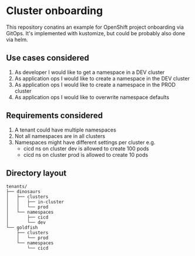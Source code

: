 # Cluster onboarding

This repository conatins an example for OpenShift project onboarding via GitOps.
It's implemented with kustomize, but could be probably also done via helm.

## Use cases considered

1. As developer I would like to get a namespace in a DEV cluster
2. As application ops I would like to create a namespace in the DEV cluster
3. As application ops I would like to create a namespace in the PROD cluster
4. As application ops I would like to overwrite namespace defaults

## Requirements considered

1. A tenant could have multiple namespaces
2. Not all namespaces are in all clusters
3. Namespaces might have different settings per cluster
   e.g.
    - cicd ns on cluster dev is allowed to create 100 pods
	- cicd ns on cluster prod is allowed to create 10 pods

## Directory layout

```
tenants/
├── dinosaurs
│   ├── clusters
│   │   ├── in-cluster
│   │   └── prod
│   └── namespaces
│       ├── cicd
│       └── dev
└── goldfish
    ├── clusters
    │   └── prod
    └── namespaces
        └── cicd
```
